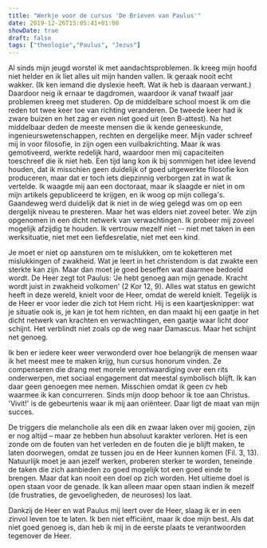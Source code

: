 ```yaml
---
title: "Werkje voor de cursus 'De Brieven van Paulus'"
date: 2019-12-26T15:05:41+01:00
showDate: true
draft: false
tags: ["theologie","Paulus", "Jezus"]
---
```

Al sinds mijn jeugd worstel ik met aandachtsproblemen. Ik kreeg mijn hoofd niet helder en ik liet alles uit mijn handen vallen. Ik geraak nooit echt wakker.  (Ik ken iemand die dyslexie heeft. Wat ik heb is daaraan verwant.) Daardoor neig ik ernaar te dagdromen, waardoor ik vanaf twaalf jaar problemen kreeg met studeren. Op de middelbare school moest ik om die reden tot twee keer toe van richting veranderen. De tweede keer had ik zware buizen en het zag er even niet goed uit (een B-attest). Na het middelbaar deden de meeste mensen die ik kende geneeskunde, ingenieurswetenschappen, rechten en dergelijke meer. Mijn vader schreef mij in voor filosofie, in zijn ogen een vuilbakrichting. Maar ik was gemotiveerd, werkte redelijk hard, waardoor men mij capaciteiten toeschreef die ik niet heb. Een tijd lang kon ik bij sommigen het idee levend houden, dat ik misschien geen duidelijk of goed uitgewerkte filosofie kon produceren, maar dat er toch iets diepzinnig verborgen zat in wat ik vertelde. Ik waagde mij aan een doctoraat, maar ik slaagde er niet in om mijn artikels gepubliceerd te krijgen, en ik woog op mijn collega's. Gaandeweg werd duidelijk dat ik niet in de wieg gelegd was om op een dergelijk niveau te presteren. Maar het was elders niet zoveel beter. We zijn opgenomen in een dicht netwerk van verwachtingen. Ik probeer mij zoveel mogelijk afzijdig te houden. Ik vertrouw mezelf niet -- niet met taken in een werksituatie, niet met een liefdesrelatie, niet met een kind. 

Je moet er niet op aansturen om te mislukken, om te koketteren met mislukkingen of zwakheid. Wat je leert in het christendom is dat zwakte een sterkte kan zijn. Maar dan moet je goed beseffen wat daarmee bedoeld wordt. De Heer zegt tot Paulus: ‘Je hebt genoeg aan mijn genade. Kracht wordt juist in zwakheid volkomen' (2 Kor 12, 9). Alles wat status en gewicht heeft in deze wereld, knielt voor de Heer, omdat de wereld knielt. Tegelijk is de Heer er voor ieder die zich tot Hem richt. Hij is een kaartjesknipper: wat je situatie ook is, je kan je tot hem richten, en dan maakt hij een gaatje in het dicht netwerk van krachten en verwachtingen, een gaatje waar licht door schijnt. Het verblindt niet zoals op de weg naar Damascus. Maar het schijnt net genoeg. 

Ik ben er iedere keer weer verwonderd over hoe belangrijk de mensen waar ik het meest mee te maken krijg, hun cursus honorum vinden. Ze compenseren die drang met morele verontwaardiging over een rits onderwerpen, met sociaal engagement dat meestal symbolisch blijft. Ik kan daar geen genoegen mee nemen. Misschien omdat ik geen cv heb waarmee ik kan concurreren. Sinds mijn doop behoor ik toe aan Christus. 'Vivit!' is de gebeurtenis waar ik mij aan oriënteer. Daar ligt de maat van mijn succes.   

De triggers die melancholie als een dik en zwaar laken over mij gooien, zijn er nog altijd – maar ze hebben hun absoluut karakter verloren. Het is een zonde om de fouten van het verleden en de fouten die je blijft maken, te laten doorwegen, omdat ze tussen jou en de Heer kunnen komen (Fil. 3, 13). Natuurlijk moet je aan jezelf werken, proberen sterker te worden, teneinde de taken die zich aanbieden zo goed mogelijk tot een goed einde te brengen. Maar dat kan nooit een doel op zich worden. Het ultieme doel is open staan voor de genade. Ik kan alleen maar open staan indien ik mezelf (de frustraties, de gevoeligheden, de neuroses) los laat. 

Dankzij de Heer en wat Paulus mij leert over de Heer, slaag ik er in een zinvol leven toe te laten. Ik ben niet efficiënt, maar ik doe mijn best. Als dat niet goed genoeg is, dan heb ik mij in de eerste plaats te verantwoorden tegenover de Heer. 